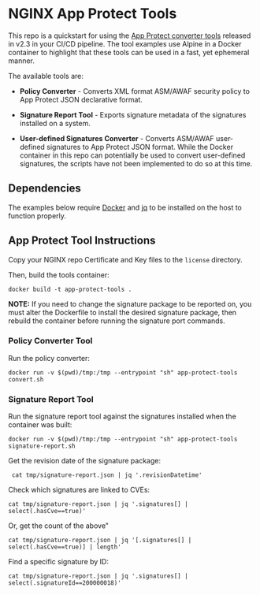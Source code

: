 # NGINX App Protect Tools
This repo is a quickstart for using the [App Protect converter tools](https://docs.nginx.com/nginx-app-protect/configuration/#converter-tools) released in v2.3 in your CI/CD pipeline. The tool examples use Alpine in a Docker container to highlight that these tools can be used in a fast, yet ephemeral manner.

The available tools are:
- **Policy Converter** - 
Converts XML format ASM/AWAF security policy to App Protect JSON declarative format.

- **Signature Report Tool** - 
Exports signature metadata of the signatures installed on a system.

- **User-defined Signatures Converter** - 
Converts ASM/AWAF user-defined signatures to App Protect JSON format. While the Docker container in this repo can potentially be used to convert user-defined signatures, the scripts have not been implemented to do so at this time. 


## Dependencies
The examples below require [Docker](https://www.docker.com/) and [jq](https://stedolan.github.io/jq/) to be installed on the host to function properly.

## App Protect Tool Instructions

Copy your NGINX repo Certificate and Key files to the `license` directory.

Then, build the tools container:

``` shell
docker build -t app-protect-tools .
```
**NOTE:** If you need to change the signature package to be reported on, you must alter the Dockerfile to install the desired signature package, then rebuild the container before running the signature port commands.

### Policy Converter Tool
Run the policy converter:

```shell
docker run -v $(pwd)/tmp:/tmp --entrypoint "sh" app-protect-tools convert.sh
```

### Signature Report Tool
Run the signature report tool against the signatures installed when the container was built:

```shell
docker run -v $(pwd)/tmp:/tmp --entrypoint "sh" app-protect-tools signature-report.sh
```

Get the revision date of the signature package:

```shell
 cat tmp/signature-report.json | jq '.revisionDatetime'
```

Check which signatures are linked to CVEs:

```shell
cat tmp/signature-report.json | jq '.signatures[] | select(.hasCve==true)'
```

Or, get the count of the above"
```shell
cat tmp/signature-report.json | jq '[.signatures[] | select(.hasCve==true)] | length'
```

Find a specific signature by ID:

```shell
cat tmp/signature-report.json | jq '.signatures[] | select(.signatureId==200000018)'
```
